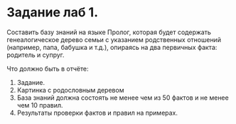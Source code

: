 # Задание лаб 1.

Составить базу знаний на языке Пролог, которая будет содержать генеалогическое дерево семьи с указанием родственных отношений (например, папа, бабушка и т.д.), опираясь на два первичных факта: родитель и супруг.   

Что должно быть в отчёте:  
1. Задание.    
2. Картинка с родословным деревом  
3. База знаний должна состоять не менее чем из 50 фактов и не менее чем 10 правил.  
4.  Результаты проверки фактов и правил на примерах.   
